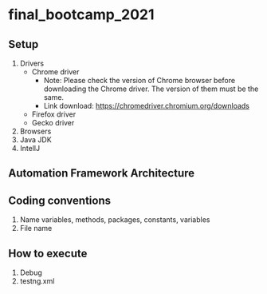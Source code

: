 # final_bootcamp_2021

## Setup

1. Drivers
    + Chrome driver
        + Note: Please check the version of Chrome browser before downloading the Chrome driver. The version of them must be the same.
        + Link download: https://chromedriver.chromium.org/downloads
    + Firefox driver
    + Gecko driver
2. Browsers
3. Java JDK
4. IntellJ

## Automation Framework Architecture

## Coding conventions

1. Name variables, methods, packages, constants, variables
2. File name

## How to execute

1. Debug
2. testng.xml
